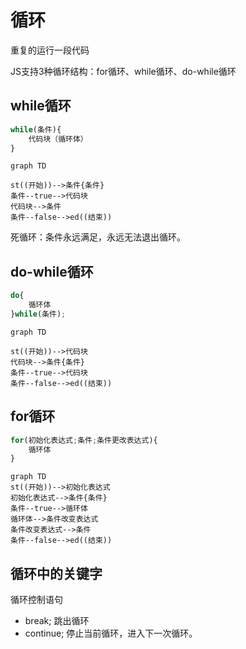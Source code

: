 # 循环

重复的运行一段代码

JS支持3种循环结构：for循环、while循环、do-while循环

## while循环

```js
while(条件){
    代码块（循环体）
}
```

```mermaid
graph TD

st((开始))-->条件{条件}
条件--true-->代码块
代码块-->条件
条件--false-->ed((结束))
```

死循环：条件永远满足，永远无法退出循环。

## do-while循环

```js
do{
    循环体
}while(条件);
```

```mermaid
graph TD

st((开始))-->代码块
代码块-->条件{条件}
条件--true-->代码块
条件--false-->ed((结束))
``` 

## for循环

```js
for(初始化表达式;条件;条件更改表达式){
    循环体
}
```

```mermaid
graph TD
st((开始))-->初始化表达式
初始化表达式-->条件{条件}
条件--true-->循环体
循环体-->条件改变表达式
条件改变表达式-->条件
条件--false-->ed((结束))
```

## 循环中的关键字

循环控制语句

- break; 跳出循环
- continue; 停止当前循环，进入下一次循环。